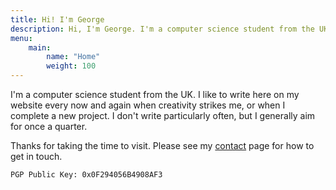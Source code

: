 ```yaml
---
title: Hi! I'm George
description: Hi, I'm George. I'm a computer science student from the UK.
menu:
    main:
        name: "Home"
        weight: 100
---
```


I'm a computer science student from the UK. I like to write here on my website every now and again when creativity strikes me, or when I complete a new project. I don't write particularly often, but I generally aim for once a quarter.

Thanks for taking the time to visit. Please see my [contact](/contact) page for how to get in touch.

`PGP Public Key: 0x0F294056B4908AF3`